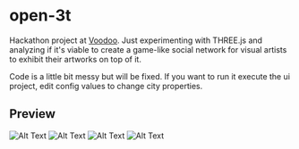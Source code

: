 # open-3t
Hackathon project at [Voodoo](https://www.voodoo.io/). Just experimenting with THREE.js and analyzing if it's viable to create a game-like social network for visual artists to exhibit their artworks on top of it.

Code is a little bit messy but will be fixed. If you want to run it execute the ui project, edit config values to change city properties.

## Preview
![Alt Text](https://i.imgur.com/F1ep6II.png)
![Alt Text](https://media.giphy.com/media/Lqaxvz7C2ZENXm1kGN/giphy.gif)
![Alt Text](https://media.giphy.com/media/SWXZMWt4A11reC1jze/giphy.gif)
![Alt Text](https://media.giphy.com/media/U8AThSCmVay2W7v4ex/giphy.gif)
